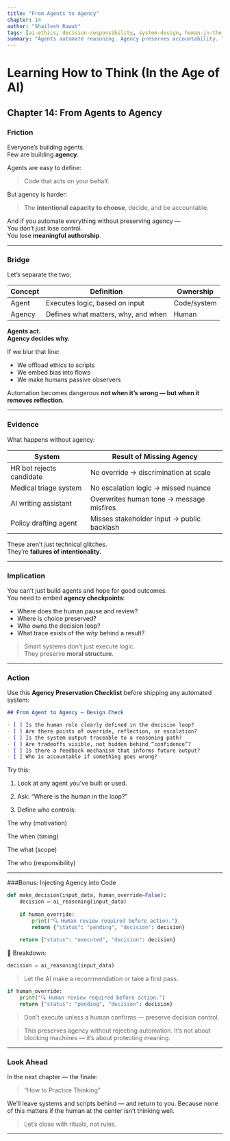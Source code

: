 ```yaml
---
title: "From Agents to Agency"
chapter: 14
author: "Shailesh Rawat"
tags: [ai-ethics, decision-responsibility, system-design, human-in-the-loop]
summary: "Agents automate reasoning. Agency preserves accountability. This chapter reframes what it means to design responsibly — where human intention guides machine execution."
---
```


# Learning How to Think (In the Age of AI)

## Chapter 14: From Agents to Agency

### Friction

Everyone’s building agents.  
Few are building **agency**.

Agents are easy to define:
> Code that acts on your behalf.

But agency is harder:
> The **intentional capacity to choose**, decide, and be accountable.

And if you automate everything without preserving agency —  
You don’t just lose control.  
You lose **meaningful authorship**.

---

### Bridge

Let’s separate the two:

| Concept | Definition | Ownership |
|--------|------------|-----------|
| Agent  | Executes logic, based on input | Code/system |
| Agency | Defines what matters, why, and when | Human |

**Agents act.**  
**Agency decides why.**

If we blur that line:
- We offload ethics to scripts  
- We embed bias into flows  
- We make humans passive observers

Automation becomes dangerous **not when it’s wrong — but when it removes reflection**.

---

### Evidence

What happens without agency:

| System | Result of Missing Agency |
|--------|--------------------------|
| HR bot rejects candidate | No override → discrimination at scale |
| Medical triage system | No escalation logic → missed nuance |
| AI writing assistant | Overwrites human tone → message misfires |
| Policy drafting agent | Misses stakeholder input → public backlash |

These aren’t just technical glitches.  
They’re **failures of intentionality.**

---

### Implication

You can’t just build agents and hope for good outcomes.  
You need to embed **agency checkpoints**:

- Where does the human pause and review?  
- Where is choice preserved?  
- Who owns the decision loop?  
- What trace exists of the *why* behind a result?

> Smart systems don’t just execute logic.  
> They preserve **moral structure**.

---

### Action

Use this **Agency Preservation Checklist** before shipping any automated system:

```markdown
## From Agent to Agency – Design Check

- [ ] Is the human role clearly defined in the decision loop?
- [ ] Are there points of override, reflection, or escalation?
- [ ] Is the system output traceable to a reasoning path?
- [ ] Are tradeoffs visible, not hidden behind “confidence”?
- [ ] Is there a feedback mechanism that informs future output?
- [ ] Who is accountable if something goes wrong?
```

Try this:

1. Look at any agent you’ve built or used.


2. Ask: “Where is the human in the loop?”


3. Define who controls:

The why (motivation)

The when (timing)

The what (scope)

The who (responsibility)



---

###Bonus: Injecting Agency into Code

```python
def make_decision(input_data, human_override=False):
    decision = ai_reasoning(input_data)
    
    if human_override:
        print("🔍 Human review required before action.")
        return {"status": "pending", "decision": decision}
    
    return {"status": "executed", "decision": decision}
```

🧠 Breakdown:

```python
decision = ai_reasoning(input_data)
```

> Let the AI make a recommendation or take a first pass.


```python
if human_override:
    print("🔍 Human review required before action.")
    return {"status": "pending", "decision": decision}
```

> Don't execute unless a human confirms — preserve decision control.


> This preserves agency without rejecting automation.
> It’s not about blocking machines — it’s about protecting meaning.


---

### Look Ahead

In the next chapter — the finale:

> “How to Practice Thinking”



We’ll leave systems and scripts behind — and return to you.
Because none of this matters if the human at the center isn’t thinking well.

> Let’s close with rituals, not rules.




---